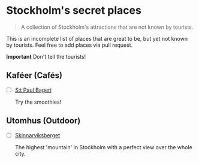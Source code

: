 # Stockholm's secret places
>A collection of Stockholm's attractions that are not known by tourists.


This is an incomplete list of places that are great to be, but yet not known by tourists.
Feel free to add places via pull request.

**Important** Don't tell the tourists!


## Kaféer (Cafés)
- [ ] [S:t Paul Bageri](https://st-paul-bageri.business.site)
  
  Try the smoothies!


## Utomhus (Outdoor)
- [ ] [Skinnarviksberget](https://www.google.com/maps/place/Skinnarviksberget/@59.3199346,18.0485536,17z/data=!3m1!4b1!4m5!3m4!1s0x465f77dd79d0e8b7:0x63f68fd8fb2317ee!8m2!3d59.3199346!4d18.0507423)
  
  The highest 'mountain' in Stockholm with a perfect view over the whole city.
